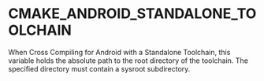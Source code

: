   

# CMAKE_ANDROID_STANDALONE_TOOLCHAIN  
When Cross Compiling for Android with a Standalone Toolchain, this
variable holds the absolute path to the root directory of the toolchain.
The specified directory must contain a sysroot subdirectory.  

